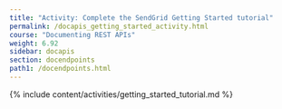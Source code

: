 ```yaml
---
title: "Activity: Complete the SendGrid Getting Started tutorial"
permalink: /docapis_getting_started_activity.html
course: "Documenting REST APIs"
weight: 6.92
sidebar: docapis
section: docendpoints
path1: /docendpoints.html
---
```


{% include content/activities/getting_started_tutorial.md %}
